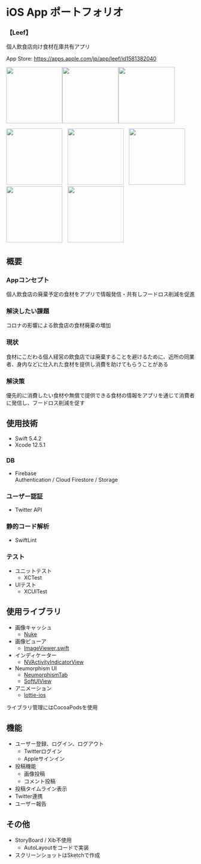 # iOS App ポートフォリオ
### 【Leef】  
個人飲食店向け食材在庫共有アプリ  

App Store: https://apps.apple.com/jp/app/leef/id1581382040

<img width="150" src="https://user-images.githubusercontent.com/66956155/142572777-f244a1ed-9375-46b0-8339-e0bc18928d8e.png"><img width="150" src="https://user-images.githubusercontent.com/66956155/142573052-d07a715f-6d8a-447c-9c78-f810ad6989c8.png"><img width="150" src="https://user-images.githubusercontent.com/66956155/142573205-f30e638d-289b-4482-a1da-a8d73a431af4.png">

<img width="150" src="https://user-images.githubusercontent.com/66956155/142573436-26c318aa-7016-4455-aa1e-01c57f48f4e6.png">　<img width="150" src="https://user-images.githubusercontent.com/66956155/142573600-9fd0ff9f-ab63-47a8-b8dd-71e08f0fdb61.png">　<img width="150" src="https://user-images.githubusercontent.com/66956155/142573604-c3d683ba-3d9f-4abb-9814-f4e4b7b49700.png">　<img width="150" src="https://user-images.githubusercontent.com/66956155/142573612-6ced4d82-5aa7-495d-81cf-783b33b6bb37.png">　<img width="150" src="https://user-images.githubusercontent.com/66956155/142573619-e7c310bf-2a83-4268-bb6e-6da4380f9121.png">



## 概要
### Appコンセプト
個人飲食店の廃棄予定の食材をアプリで情報発信・共有しフードロス削減を促進  

### 解決したい課題
コロナの影響による飲食店の食材廃棄の増加

### 現状
食材にこだわる個人経営の飲食店では廃棄することを避けるために、近所の同業者、身内などに仕入れた食材を提供し消費を助けてもらうことがある

### 解決策
優先的に消費したい食材や無償で提供できる食材の情報をアプリを通じて消費者に発信し、フードロス削減を促す

## 使用技術
* Swift 5.4.2<br>
* Xcode 12.5.1<br>
### DB
* Firebase  
  Authentication / Cloud Firestore / Storage
### ユーザー認証
* Twitter API
### 静的コード解析
* SwiftLint
### テスト
* ユニットテスト
  * XCTest
* UIテスト
  * XCUITest

## 使用ライブラリ
* 画像キャッシュ  
  * [Nuke](https://github.com/kean/Nuke) 
* 画像ビューア  
  * [ImageViewer.swift](https://github.com/michaelhenry/ImageViewer.swift)  
* インディケーター
  * [NVActivityIndicatorView](https://github.com/ninjaprox/NVActivityIndicatorView)  
* Neumorphism UI
  * [NeumorphismTab](https://github.com/touyou/NeumorphismTab)  
  * [SoftUIView](https://github.com/hmhv/SoftUIView)  
* アニメーション
  * [lottie-ios](https://github.com/airbnb/lottie-ios)  


ライブラリ管理にはCocoaPodsを使用

## 機能
* ユーザー登録、ログイン、ログアウト
  * Twitterログイン
  * Appleサインイン
* 投稿機能
  * 画像投稿
  * コメント投稿
* 投稿タイムライン表示
* Twitter連携
* ユーザー報告


## その他
* StoryBoard / Xib不使用
  * AutoLayoutをコードで実装  
* スクリーンショットはSketchで作成

